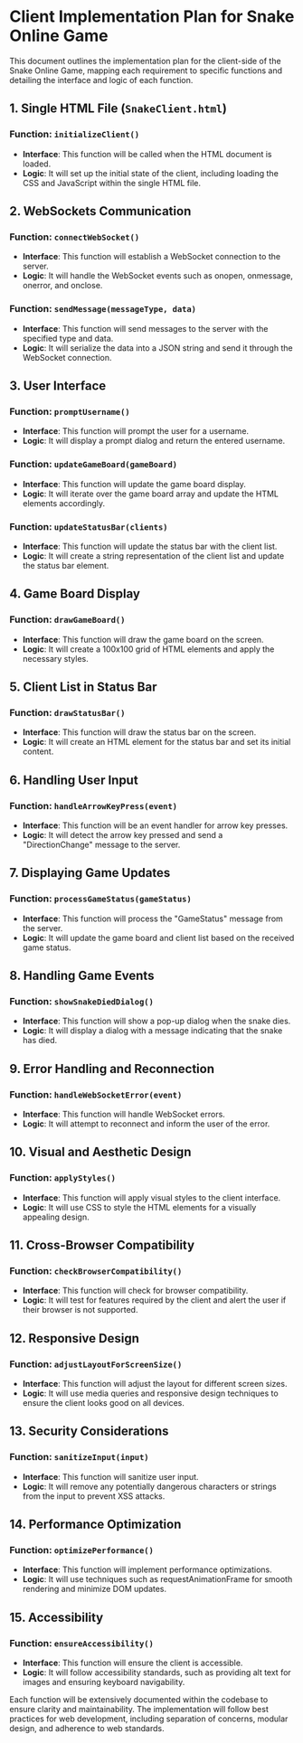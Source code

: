 # Client Implementation Plan for Snake Online Game

This document outlines the implementation plan for the client-side of the Snake Online Game, mapping each requirement to specific functions and detailing the interface and logic of each function.

## 1. Single HTML File (`SnakeClient.html`)

### Function: `initializeClient()`
- **Interface**: This function will be called when the HTML document is loaded.
- **Logic**: It will set up the initial state of the client, including loading the CSS and JavaScript within the single HTML file.

## 2. WebSockets Communication

### Function: `connectWebSocket()`
- **Interface**: This function will establish a WebSocket connection to the server.
- **Logic**: It will handle the WebSocket events such as onopen, onmessage, onerror, and onclose.

### Function: `sendMessage(messageType, data)`
- **Interface**: This function will send messages to the server with the specified type and data.
- **Logic**: It will serialize the data into a JSON string and send it through the WebSocket connection.

## 3. User Interface

### Function: `promptUsername()`
- **Interface**: This function will prompt the user for a username.
- **Logic**: It will display a prompt dialog and return the entered username.

### Function: `updateGameBoard(gameBoard)`
- **Interface**: This function will update the game board display.
- **Logic**: It will iterate over the game board array and update the HTML elements accordingly.

### Function: `updateStatusBar(clients)`
- **Interface**: This function will update the status bar with the client list.
- **Logic**: It will create a string representation of the client list and update the status bar element.

## 4. Game Board Display

### Function: `drawGameBoard()`
- **Interface**: This function will draw the game board on the screen.
- **Logic**: It will create a 100x100 grid of HTML elements and apply the necessary styles.

## 5. Client List in Status Bar

### Function: `drawStatusBar()`
- **Interface**: This function will draw the status bar on the screen.
- **Logic**: It will create an HTML element for the status bar and set its initial content.

## 6. Handling User Input

### Function: `handleArrowKeyPress(event)`
- **Interface**: This function will be an event handler for arrow key presses.
- **Logic**: It will detect the arrow key pressed and send a "DirectionChange" message to the server.

## 7. Displaying Game Updates

### Function: `processGameStatus(gameStatus)`
- **Interface**: This function will process the "GameStatus" message from the server.
- **Logic**: It will update the game board and client list based on the received game status.

## 8. Handling Game Events

### Function: `showSnakeDiedDialog()`
- **Interface**: This function will show a pop-up dialog when the snake dies.
- **Logic**: It will display a dialog with a message indicating that the snake has died.

## 9. Error Handling and Reconnection

### Function: `handleWebSocketError(event)`
- **Interface**: This function will handle WebSocket errors.
- **Logic**: It will attempt to reconnect and inform the user of the error.

## 10. Visual and Aesthetic Design

### Function: `applyStyles()`
- **Interface**: This function will apply visual styles to the client interface.
- **Logic**: It will use CSS to style the HTML elements for a visually appealing design.

## 11. Cross-Browser Compatibility

### Function: `checkBrowserCompatibility()`
- **Interface**: This function will check for browser compatibility.
- **Logic**: It will test for features required by the client and alert the user if their browser is not supported.

## 12. Responsive Design

### Function: `adjustLayoutForScreenSize()`
- **Interface**: This function will adjust the layout for different screen sizes.
- **Logic**: It will use media queries and responsive design techniques to ensure the client looks good on all devices.

## 13. Security Considerations

### Function: `sanitizeInput(input)`
- **Interface**: This function will sanitize user input.
- **Logic**: It will remove any potentially dangerous characters or strings from the input to prevent XSS attacks.

## 14. Performance Optimization

### Function: `optimizePerformance()`
- **Interface**: This function will implement performance optimizations.
- **Logic**: It will use techniques such as requestAnimationFrame for smooth rendering and minimize DOM updates.

## 15. Accessibility

### Function: `ensureAccessibility()`
- **Interface**: This function will ensure the client is accessible.
- **Logic**: It will follow accessibility standards, such as providing alt text for images and ensuring keyboard navigability.

Each function will be extensively documented within the codebase to ensure clarity and maintainability. The implementation will follow best practices for web development, including separation of concerns, modular design, and adherence to web standards.
